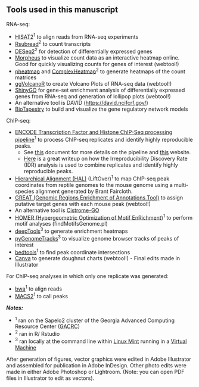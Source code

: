 Tools used in this manuscript
----------------------------------------------------------------------

RNA-seq:
* [HISAT2](http://daehwankimlab.github.io/hisat2/)<sup>1</sup> to align reads from RNA-seq experiments
* [Rsubread](https://bioconductor.org/packages/release/bioc/html/Rsubread.html)<sup>2</sup> to count transcripts
* [DESeq2](http://bioconductor.org/packages/devel/bioc/vignettes/DESeq2/inst/doc/DESeq2.html)<sup>2</sup> for detection of differentially expressed genes
* [Morpheus](https://software.broadinstitute.org/morpheus/) to visualize count data as an interactive heatmap online. Good for quickly visualizing counts for genes of interest (webtool!)
* [pheatmap](https://cran.r-project.org/package=pheatmap) and [ComplexHeatmap](https://jokergoo.github.io/ComplexHeatmap-reference/book/index.html)<sup>2</sup> to generate heatmaps of the count matrices
* [ggVolcanoR](https://ggvolcanor.erc.monash.edu/) to create Volcano Plots of RNA-seq data (webtool!)
* [ShinyGO](http://bioinformatics.sdstate.edu/go/) for gene-set enrichment analysis of differentially expressed genes from RNA-seq and generation of lollipop plots (webtool!)
 * An alternative tool is DAVID (https://david.ncifcrf.gov/)
* [BioTapestry](https://biotapestry.systemsbiology.net/) to build and visualize the gene regulatory network models

ChIP-seq:
* [ENCODE Transcription Factor and Histone ChIP-Seq processing pipeline](https://github.com/ENCODE-DCC/chip-seq-pipeline2)<sup>1</sup> to process ChIP-seq replicates and identify highly reproducible peaks. 
  *  See [this](https://docs.google.com/document/d/1lG_Rd7fnYgRpSIqrIfuVlAz2dW1VaSQThzk836Db99c/edit) document for more details on the pipeline and [this](https://sites.google.com/site/anshulkundaje/projects/idr) website.
  *  [Here](https://hbctraining.github.io/Intro-to-ChIPseq/lessons/07_handling-replicates-idr.html) is a great writeup on how the Irreproducibility Discovery Rate (IDR) analysis is used to combine replicates and identify highly reproducible peaks.
* [Hierarchical Alignment (HAL)](https://github.com/ComparativeGenomicsToolkit/hal) (LiftOver)<sup>1</sup> to map ChIP-seq peak coordinates from reptile genomes to the mouse genome using a multi-species alignment generated by Brant Faircloth.
* [GREAT (Genomic Regions Enrichment of Annotations Tool)](http://great.stanford.edu/public/html/) to assign putative target genes with each mouse peak (webtool!)
 * An alternative tool is [Cistrome-GO](http://go.cistrome.org/)
* [HOMER (Hypergeometric Optimization of Motif EnRichment)](http://homer.ucsd.edu/homer/)<sup>1</sup> to perform motif analyses (findMotifsGenome.pl)
* [deepTools](https://deeptools.readthedocs.io/en/develop/)<sup>3</sup> to generate enrichment heatmaps
* [pyGenomeTracks](https://pygenometracks.readthedocs.io/en/latest/)<sup>3</sup> to visualize genome browser tracks of peaks of interest
* [bedtools](https://bedtools.readthedocs.io/en/latest/index.html)<sup>1</sup> to find peak coordinate intersections
* [Canva](https://www.canva.com/graphs/doughnut-charts/) to generate doughnut charts (webtool!) - Final edits made in Illustrator

For ChIP-seq analyses in which only one replicate was generated:
* [bwa]()<sup>1</sup> to align reads
* [MACS2]()<sup>1</sup> to call peaks


***Notes:***
* <sup>1</sup>  ran on the Sapelo2 cluster of the Georgia Advanced Computing Resource Center ([GACRC](https://gacrc.uga.edu/))
* <sup>2</sup> ran in R/ Rstudio
* <sup>3</sup>  ran locally at the command line within [Linux Mint](https://www.linuxmint.com/) running in a [Virtual Machine](https://www.virtualbox.org/)

After generation of figures, vector graphics were edited in Adobe Illustrator and assembled for publication in Adobe InDesign. Other photo edits were made in either Adobe Photoshop or Lightroom. (Note: you can open PDF files in Illustrator to edit as vectors).

  
